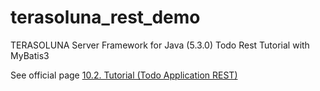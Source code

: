 # terasoluna_rest_demo
TERASOLUNA Server Framework for Java (5.3.0) Todo Rest Tutorial with MyBatis3

See official page
[10.2. Tutorial (Todo Application REST)](http://terasolunaorg.github.io/guideline/5.3.0.RELEASE/en/Tutorial/TutorialREST.html)
